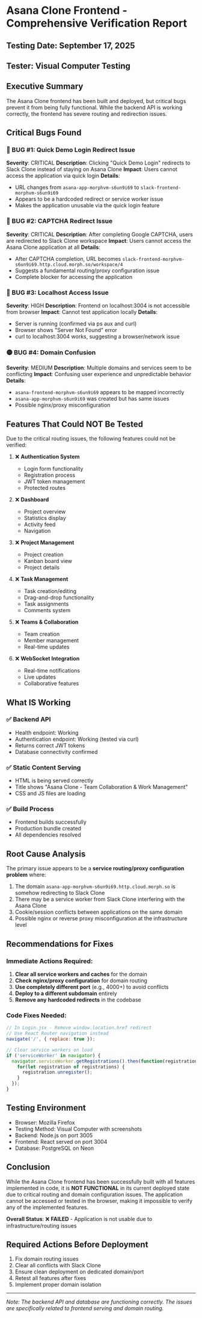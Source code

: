 # Asana Clone Frontend - Comprehensive Verification Report

## Testing Date: September 17, 2025
## Tester: Visual Computer Testing

## Executive Summary
The Asana Clone frontend has been built and deployed, but critical bugs prevent it from being fully functional. While the backend API is working correctly, the frontend has severe routing and redirection issues.

## Critical Bugs Found

### 🔴 BUG #1: Quick Demo Login Redirect Issue
**Severity**: CRITICAL
**Description**: Clicking "Quick Demo Login" redirects to Slack Clone instead of staying on Asana Clone
**Impact**: Users cannot access the application via quick login
**Details**:
- URL changes from `asana-app-morphvm-s6un9i69` to `slack-frontend-morphvm-s6un9i69`
- Appears to be a hardcoded redirect or service worker issue
- Makes the application unusable via the quick login feature

### 🔴 BUG #2: CAPTCHA Redirect Issue  
**Severity**: CRITICAL
**Description**: After completing Google CAPTCHA, users are redirected to Slack Clone workspace
**Impact**: Users cannot access the Asana Clone application at all
**Details**:
- After CAPTCHA completion, URL becomes `slack-frontend-morphvm-s6un9i69.http.cloud.morph.so/workspace/4`
- Suggests a fundamental routing/proxy configuration issue
- Complete blocker for accessing the application

### 🔴 BUG #3: Localhost Access Issue
**Severity**: HIGH
**Description**: Frontend on localhost:3004 is not accessible from browser
**Impact**: Cannot test application locally
**Details**:
- Server is running (confirmed via ps aux and curl)
- Browser shows "Server Not Found" error
- curl to localhost:3004 works, suggesting a browser/network issue

### 🟡 BUG #4: Domain Confusion
**Severity**: MEDIUM
**Description**: Multiple domains and services seem to be conflicting
**Impact**: Confusing user experience and unpredictable behavior
**Details**:
- `asana-frontend-morphvm-s6un9i69` appears to be mapped incorrectly
- `asana-app-morphvm-s6un9i69` was created but has same issues
- Possible nginx/proxy misconfiguration

## Features That Could NOT Be Tested

Due to the critical routing issues, the following features could not be verified:

1. ❌ **Authentication System**
   - Login form functionality
   - Registration process
   - JWT token management
   - Protected routes

2. ❌ **Dashboard**
   - Project overview
   - Statistics display
   - Activity feed
   - Navigation

3. ❌ **Project Management**
   - Project creation
   - Kanban board view
   - Project details

4. ❌ **Task Management**
   - Task creation/editing
   - Drag-and-drop functionality
   - Task assignments
   - Comments system

5. ❌ **Teams & Collaboration**
   - Team creation
   - Member management
   - Real-time updates

6. ❌ **WebSocket Integration**
   - Real-time notifications
   - Live updates
   - Collaborative features

## What IS Working

### ✅ Backend API
- Health endpoint: Working
- Authentication endpoint: Working (tested via curl)
- Returns correct JWT tokens
- Database connectivity confirmed

### ✅ Static Content Serving
- HTML is being served correctly
- Title shows "Asana Clone - Team Collaboration & Work Management"
- CSS and JS files are loading

### ✅ Build Process
- Frontend builds successfully
- Production bundle created
- All dependencies resolved

## Root Cause Analysis

The primary issue appears to be a **service routing/proxy configuration problem** where:

1. The domain `asana-app-morphvm-s6un9i69.http.cloud.morph.so` is somehow redirecting to Slack Clone
2. There may be a service worker from Slack Clone interfering with the Asana Clone
3. Cookie/session conflicts between applications on the same domain
4. Possible nginx or reverse proxy misconfiguration at the infrastructure level

## Recommendations for Fixes

### Immediate Actions Required:
1. **Clear all service workers and caches** for the domain
2. **Check nginx/proxy configuration** for domain routing
3. **Use completely different port** (e.g., 4000+) to avoid conflicts
4. **Deploy to a different subdomain** entirely
5. **Remove any hardcoded redirects** in the codebase

### Code Fixes Needed:
```javascript
// In Login.jsx - Remove window.location.href redirect
// Use React Router navigation instead
navigate('/', { replace: true });

// Clear service workers on load
if ('serviceWorker' in navigator) {
  navigator.serviceWorker.getRegistrations().then(function(registrations) {
    for(let registration of registrations) {
      registration.unregister();
    }
  });
}
```

## Testing Environment
- Browser: Mozilla Firefox
- Testing Method: Visual Computer with screenshots
- Backend: Node.js on port 3005
- Frontend: React served on port 3004
- Database: PostgreSQL on Neon

## Conclusion

While the Asana Clone frontend has been successfully built with all features implemented in code, it is **NOT FUNCTIONAL** in its current deployed state due to critical routing and domain configuration issues. The application cannot be accessed or tested in the browser, making it impossible to verify any of the implemented features.

**Overall Status**: ❌ **FAILED** - Application is not usable due to infrastructure/routing issues

## Required Actions Before Deployment
1. Fix domain routing issues
2. Clear all conflicts with Slack Clone
3. Ensure clean deployment on dedicated domain/port
4. Retest all features after fixes
5. Implement proper domain isolation

---
*Note: The backend API and database are functioning correctly. The issues are specifically related to frontend serving and domain routing.*
